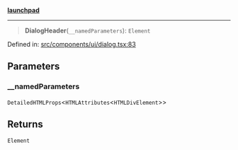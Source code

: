 [**launchpad**](index.md)

***

> **DialogHeader**(`__namedParameters`): `Element`

Defined in: [src/components/ui/dialog.tsx:83](https://github.com/victorbratov/launchpad/blob/3cec89d9fa4be2794c552b4b2e488c08b6798868/src/components/ui/dialog.tsx#L83)

## Parameters

### \_\_namedParameters

`DetailedHTMLProps`\<`HTMLAttributes`\<`HTMLDivElement`\>\>

## Returns

`Element`
